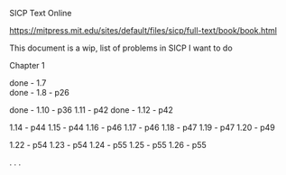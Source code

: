 

SICP Text Online

https://mitpress.mit.edu/sites/default/files/sicp/full-text/book/book.html

This document is a wip, list of problems in SICP I want to do

Chapter 1
 
done - 1.7         
done - 1.8 - p26

done - 1.10 - p36
1.11 - p42
done - 1.12 - p42

1.14 - p44
1.15 - p44
1.16 - p46
1.17 - p46
1.18 - p47
1.19 - p47
1.20 - p49

1.22 - p54
1.23 - p54
1.24 - p55
1.25 - p55
1.26 - p55




.
.
.
